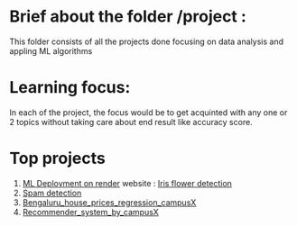 # Brief about the folder /project : 
This folder consists of all the projects done focusing on data analysis and appling ML algorithms

# Learning focus: 
In each of the project, the focus would be to get acquinted with any one or 2 topics without taking care about end result like accuracy score.

# Top projects
1. [ML Deployment on render](https://github.com/data-worm/render_demo.git) website : [Iris flower detection](https://render-demo-2-l68g.onrender.com/)
2. [Spam detection](Email_SMS_Spam_msg_prediction_campusX)
3. [Bengaluru_house_prices_regression_campusX](Bengaluru_house_prices_regression_campusX)
4. [Recommender_system_by_campusX](Recommender_system_by_campusX)
